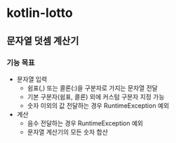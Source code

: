 # kotlin-lotto

## 문자열 덧셈 계산기
### 기능 목표
* 문자열 입력
  * 쉼표(,) 또는 콜론(:)을 구분자로 가지는 문자열 전달
  * 기본 구분자(쉼표, 콜론) 외에 커스텀 구분자 지정 가능
  * 숫자 이외의 값 전달하는 경우 RuntimeException 예외
* 계산
  * 음수 전달하는 경우 RuntimeException 예외
  * 문자열 계산기의 모든 숫자 합산
